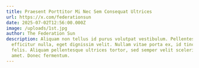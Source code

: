 ```yaml
---
title: Praesent Porttitor Mi Nec Sem Consequat Ultrices
url: https://x.com/federationsun
date: 2025-07-02T12:56:00.000Z
image: /uploads/1st.jpg
author: The Federation Sun
description: Aliquam non tellus id purus volutpat vestibulum. Pellentesque quis
  efficitur nulla, eget dignissim velit. Nullam vitae porta ex, id tincidunt
  felis. Aliquam pellentesque ultrices tortor, sed semper velit scelerisque sit
  amet. Donec fermentum.
---
```

